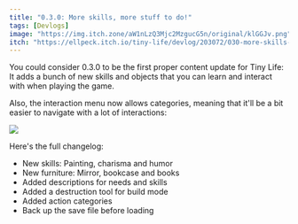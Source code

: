 ```yaml
---
title: "0.3.0: More skills, more stuff to do!"
tags: [Devlogs]
image: "https://img.itch.zone/aW1nLzQ3Mjc2MzgucG5n/original/klGGJv.png"
itch: "https://ellpeck.itch.io/tiny-life/devlog/203072/030-more-skills-more-stuff-to-do"
---
```


You could consider 0.3.0 to be the first proper content update for Tiny Life: It adds a bunch of new skills and objects that you can learn and interact with when playing the game.

Also, the interaction menu now allows categories, meaning that it'll be a bit easier to navigate with a lot of interactions:

![](https://img.itch.zone/aW1nLzQ3NjAzMTYuZ2lm/original/aMhRmJ.gif)

Here's the full changelog:

- New skills: Painting, charisma and humor
- New furniture: Mirror, bookcase and books
- Added descriptions for needs and skills
- Added a destruction tool for build mode
- Added action categories
- Back up the save file before loading
